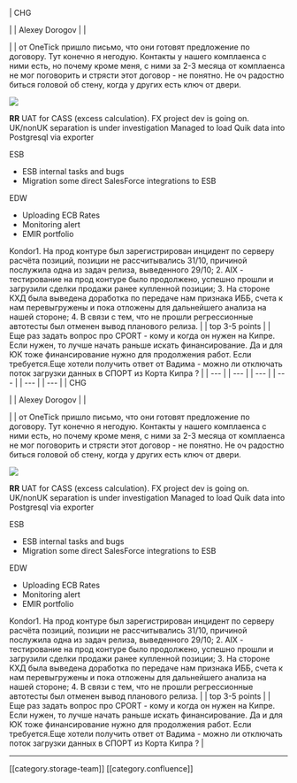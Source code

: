 





| CHG

 | 
| Alexey Dorogov | 
|    

 | 
| от OneTick пришло письмо, что они готовят предложение по договору. Тут конечно я негодую. Контакты у нашего комплаенса с ними есть, но почему кроме меня, с ними за 2-3 месяца от комплаенса не мог поговорить и стрясти этот договор - не понятно. Не оч радостно биться головой об стену, когда у других есть ключ от двери.

![](images/storage/image2022-11-7_9-33-52.png)

 **RR**  UAT for CASS (excess calculation). FX project dev is going on. UK/nonUK separation is under investigation Managed to load Quik data into Postgresql via exporter



ESB

<ul><li>ESB internal tasks and bugs</li><li>Migration some direct SalesForce integrations to ESB</li></ul>

EDW

<ul><li>Uploading ECB Rates</li><li>Monitoring alert</li><li>EMIR portfolio</li></ul>Kondor1. На прод контуре был зарегистрирован инцидент по серверу расчёта позиций, позиции не рассчитывались 31/10, причиной послужила одна из задач релиза, выведенного 29/10; 2. AIX - тестирование на прод контуре было продолжено, успешно прошли и загрузили сделки продажи ранее купленной позиции; 3. На стороне КХД была выведена доработка по передаче нам признака ИББ, счета к нам перевыгружены и пока отложены для дальнейшего анализа на нашей стороне; 4. В связи с тем, что не прошли регрессионные автотесты был отменен вывод планового релиза. | 
| top 3-5 points | 
| Еще раз задать вопрос про CPORT - кому и когда он нужен на Кипре. Если нужен, то лучше начать раньше искать финансирование. Да и для ЮК тоже финансирование нужно для продолжения работ. Если требуется.Еще хотели получить ответ от Вадима - можно ли отключать поток загрузки данных в СПОРТ из Корта Кипра ? | 
|  --- | 
|  --- | 
|  --- | 
|  --- | 
|  --- | 
|  --- | 
| CHG

 | 
| Alexey Dorogov | 
|    

 | 
| от OneTick пришло письмо, что они готовят предложение по договору. Тут конечно я негодую. Контакты у нашего комплаенса с ними есть, но почему кроме меня, с ними за 2-3 месяца от комплаенса не мог поговорить и стрясти этот договор - не понятно. Не оч радостно биться головой об стену, когда у других есть ключ от двери.

![](images/storage/image2022-11-7_9-33-52.png)

 **RR**  UAT for CASS (excess calculation). FX project dev is going on. UK/nonUK separation is under investigation Managed to load Quik data into Postgresql via exporter



ESB

<ul><li>ESB internal tasks and bugs</li><li>Migration some direct SalesForce integrations to ESB</li></ul>

EDW

<ul><li>Uploading ECB Rates</li><li>Monitoring alert</li><li>EMIR portfolio</li></ul>Kondor1. На прод контуре был зарегистрирован инцидент по серверу расчёта позиций, позиции не рассчитывались 31/10, причиной послужила одна из задач релиза, выведенного 29/10; 2. AIX - тестирование на прод контуре было продолжено, успешно прошли и загрузили сделки продажи ранее купленной позиции; 3. На стороне КХД была выведена доработка по передаче нам признака ИББ, счета к нам перевыгружены и пока отложены для дальнейшего анализа на нашей стороне; 4. В связи с тем, что не прошли регрессионные автотесты был отменен вывод планового релиза. | 
| top 3-5 points | 
| Еще раз задать вопрос про CPORT - кому и когда он нужен на Кипре. Если нужен, то лучше начать раньше искать финансирование. Да и для ЮК тоже финансирование нужно для продолжения работ. Если требуется.Еще хотели получить ответ от Вадима - можно ли отключать поток загрузки данных в СПОРТ из Корта Кипра ? | 







*****

[[category.storage-team]] 
[[category.confluence]] 

